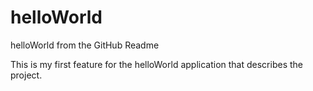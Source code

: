 # helloWorld
helloWorld from the GitHub Readme

This is my first feature for the helloWorld application that describes the  project. 
